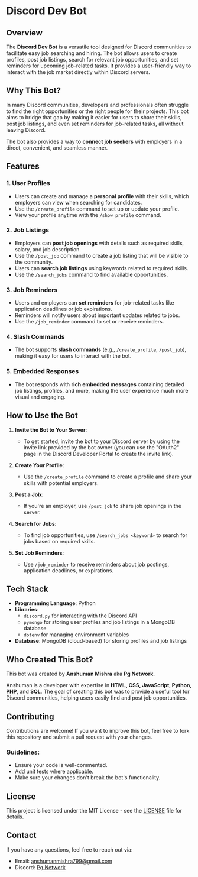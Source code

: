 # Discord Dev Bot

## Overview

The **Discord Dev Bot** is a versatile tool designed for Discord communities to facilitate easy job searching and hiring. The bot allows users to create profiles, post job listings, search for relevant job opportunities, and set reminders for upcoming job-related tasks. It provides a user-friendly way to interact with the job market directly within Discord servers.

## Why This Bot?

In many Discord communities, developers and professionals often struggle to find the right opportunities or the right people for their projects. This bot aims to bridge that gap by making it easier for users to share their skills, post job listings, and even set reminders for job-related tasks, all without leaving Discord. 

The bot also provides a way to **connect job seekers** with employers in a direct, convenient, and seamless manner.

## Features

### 1. **User Profiles**
   - Users can create and manage a **personal profile** with their skills, which employers can view when searching for candidates.
   - Use the `/create_profile` command to set up or update your profile.
   - View your profile anytime with the `/show_profile` command.

### 2. **Job Listings**
   - Employers can **post job openings** with details such as required skills, salary, and job description.
   - Use the `/post_job` command to create a job listing that will be visible to the community.
   - Users can **search job listings** using keywords related to required skills.
   - Use the `/search_jobs` command to find available opportunities.

### 3. **Job Reminders**
   - Users and employers can **set reminders** for job-related tasks like application deadlines or job expirations.
   - Reminders will notify users about important updates related to jobs.
   - Use the `/job_reminder` command to set or receive reminders.

### 4. **Slash Commands**
   - The bot supports **slash commands** (e.g., `/create_profile`, `/post_job`), making it easy for users to interact with the bot.

### 5. **Embedded Responses**
   - The bot responds with **rich embedded messages** containing detailed job listings, profiles, and more, making the user experience much more visual and engaging.

## How to Use the Bot

1. **Invite the Bot to Your Server**:
   - To get started, invite the bot to your Discord server by using the invite link provided by the bot owner (you can use the "OAuth2" page in the Discord Developer Portal to create the invite link).

2. **Create Your Profile**:
   - Use the `/create_profile` command to create a profile and share your skills with potential employers.

3. **Post a Job**:
   - If you're an employer, use `/post_job` to share job openings in the server.

4. **Search for Jobs**:
   - To find job opportunities, use `/search_jobs <keyword>` to search for jobs based on required skills.

5. **Set Job Reminders**:
   - Use `/job_reminder` to receive reminders about job postings, application deadlines, or expirations.

## Tech Stack

- **Programming Language**: Python
- **Libraries**: 
  - `discord.py` for interacting with the Discord API
  - `pymongo` for storing user profiles and job listings in a MongoDB database
  - `dotenv` for managing environment variables
- **Database**: MongoDB (cloud-based) for storing profiles and job listings

## Who Created This Bot?

This bot was created by **Anshuman Mishra** aka **Pg Network**. 

Anshuman is a developer with expertise in **HTML, CSS, JavaScript, Python, PHP**, and **SQL**. The goal of creating this bot was to provide a useful tool for Discord communities, helping users easily find and post job opportunities.

## Contributing

Contributions are welcome! If you want to improve this bot, feel free to fork this repository and submit a pull request with your changes.

### Guidelines:
- Ensure your code is well-commented.
- Add unit tests where applicable.
- Make sure your changes don't break the bot's functionality.

## License

This project is licensed under the MIT License - see the [LICENSE](LICENSE) file for details.

## Contact

If you have any questions, feel free to reach out via:

- Email: [anshumanmishra799@gmail.com](mailto:anshumanmishra799@gmail.com)
- Discord: [Pg Network](https://discord.gg/XAZgdrR6k6)
